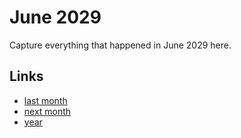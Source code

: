 # June 2029

Capture everything that happened in June 2029 here.

## Links
- [last month](calendar/months/2029-05.md)
- [next month](calendar/months/2029-07.md)
- [year](calendar/years/2029.md)